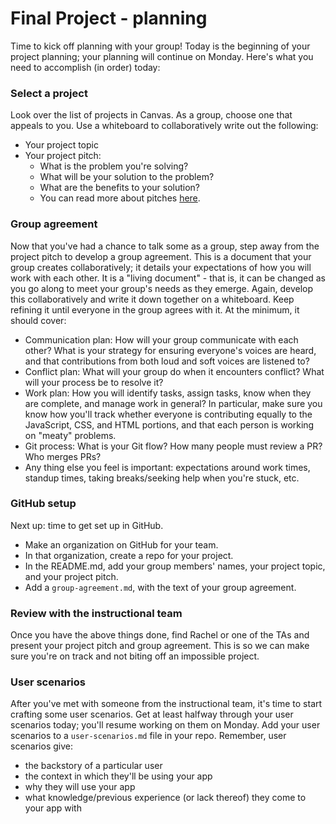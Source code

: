 # Final Project - planning

Time to kick off planning with your group! Today is the beginning of your project planning; your planning will continue on Monday. Here's what you need to accomplish (in order) today:

### Select a project
Look over the list of projects in Canvas. As a group, choose one that appeals to you. Use a whiteboard to collaboratively write out the following:
- Your project topic
- Your project pitch:
  - What is the problem you're solving?
  - What will be your solution to the problem?
  - What are the benefits to your solution?
  - You can read more about pitches  [here](https://www.bidsketch.com/proposal-resources/proposal-templates/web-design-proposal-template).

### Group agreement
Now that you've had a chance to talk some as a group, step away from the project pitch to develop a group agreement. This is a document that your group creates collaboratively; it details your expectations of how you will work with each other. It is a "living document" - that is, it can be changed as you go along to meet your group's needs as they emerge. Again, develop this collaboratively and write it down together on a whiteboard. Keep refining it until everyone in the group agrees with it. At the minimum, it should cover:
  - Communication plan: How will your group communicate with each other? What is your strategy for ensuring everyone's voices are heard, and that contributions from both loud and soft voices are listened to?
  - Conflict plan: What will your group do when it encounters conflict? What will your process be to resolve it?
  - Work plan: How you will identify tasks, assign tasks, know when they are complete, and manage work in general? In particular, make sure you know how you'll track whether everyone is contributing equally to the JavaScript, CSS, and HTML portions, and that each person is working on "meaty" problems.
  - Git process: What is your Git flow? How many people must review a PR? Who merges PRs?
  - Any thing else you feel is important: expectations around work times, standup times, taking breaks/seeking help when you're stuck, etc.

### GitHub setup
Next up: time to get set up in GitHub.
- Make an organization on GitHub for your team.
- In that organization, create a repo for your project.
- In the README.md, add your group members' names, your project topic, and your project pitch.
- Add a `group-agreement.md`, with the text of your group agreement.

### Review with the instructional team
Once you have the above things done, find Rachel or one of the TAs and present your project pitch and group agreement. This is so we can make sure you're on track and not biting off an impossible project.

### User scenarios
After you've met with someone from the instructional team, it's time to start crafting some user scenarios. Get at least halfway through your user scenarios today; you'll resume working on them on Monday. Add your user scenarios to a `user-scenarios.md` file in your repo. Remember, user scenarios give:
- the backstory of a particular user
- the context in which they'll be using your app
- why they will use your app
- what knowledge/previous experience (or lack thereof) they come to your app with
